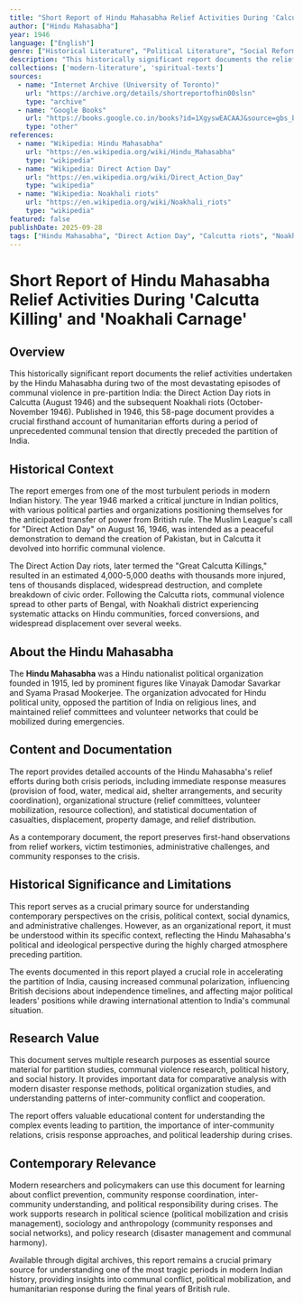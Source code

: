 ```yaml
---
title: "Short Report of Hindu Mahasabha Relief Activities During 'Calcutta Killing' and 'Noakhali Carnage'"
author: ["Hindu Mahasabha"]
year: 1946
language: ["English"]
genre: ["Historical Literature", "Political Literature", "Social Reform"]
description: "This historically significant report documents the relief activities undertaken by the Hindu Mahasabha during two of the most devastating episodes of communal violence in pre-partition India: the Direct Action Day riots in Calcutta (August 1946) and the subsequent Noakhali riots (October-November 1946)."
collections: ['modern-literature', 'spiritual-texts']
sources:
  - name: "Internet Archive (University of Toronto)"
    url: "https://archive.org/details/shortreportofhin00slsn"
    type: "archive"
  - name: "Google Books"
    url: "https://books.google.co.in/books?id=1XgyswEACAAJ&source=gbs_book_other_versions"
    type: "other"
references:
  - name: "Wikipedia: Hindu Mahasabha"
    url: "https://en.wikipedia.org/wiki/Hindu_Mahasabha"
    type: "wikipedia"
  - name: "Wikipedia: Direct Action Day"
    url: "https://en.wikipedia.org/wiki/Direct_Action_Day"
    type: "wikipedia"
  - name: "Wikipedia: Noakhali riots"
    url: "https://en.wikipedia.org/wiki/Noakhali_riots"
    type: "wikipedia"
featured: false
publishDate: 2025-09-28
tags: ["Hindu Mahasabha", "Direct Action Day", "Calcutta riots", "Noakhali riots", "Partition of India", "Communal violence", "Relief work", "1946 riots", "Bengal riots", "Indian independence", "Communal harmony", "Humanitarian aid", "Historical documentation"]
---
```


# Short Report of Hindu Mahasabha Relief Activities During 'Calcutta Killing' and 'Noakhali Carnage'

## Overview

This historically significant report documents the relief activities undertaken by the Hindu Mahasabha during two of the most devastating episodes of communal violence in pre-partition India: the Direct Action Day riots in Calcutta (August 1946) and the subsequent Noakhali riots (October-November 1946). Published in 1946, this 58-page document provides a crucial firsthand account of humanitarian efforts during a period of unprecedented communal tension that directly preceded the partition of India.

## Historical Context

The report emerges from one of the most turbulent periods in modern Indian history. The year 1946 marked a critical juncture in Indian politics, with various political parties and organizations positioning themselves for the anticipated transfer of power from British rule. The Muslim League's call for "Direct Action Day" on August 16, 1946, was intended as a peaceful demonstration to demand the creation of Pakistan, but in Calcutta it devolved into horrific communal violence.

The Direct Action Day riots, later termed the "Great Calcutta Killings," resulted in an estimated 4,000-5,000 deaths with thousands more injured, tens of thousands displaced, widespread destruction, and complete breakdown of civic order. Following the Calcutta riots, communal violence spread to other parts of Bengal, with Noakhali district experiencing systematic attacks on Hindu communities, forced conversions, and widespread displacement over several weeks.

## About the Hindu Mahasabha

The **Hindu Mahasabha** was a Hindu nationalist political organization founded in 1915, led by prominent figures like Vinayak Damodar Savarkar and Syama Prasad Mookerjee. The organization advocated for Hindu political unity, opposed the partition of India on religious lines, and maintained relief committees and volunteer networks that could be mobilized during emergencies.

## Content and Documentation

The report provides detailed accounts of the Hindu Mahasabha's relief efforts during both crisis periods, including immediate response measures (provision of food, water, medical aid, shelter arrangements, and security coordination), organizational structure (relief committees, volunteer mobilization, resource collection), and statistical documentation of casualties, displacement, property damage, and relief distribution.

As a contemporary document, the report preserves first-hand observations from relief workers, victim testimonies, administrative challenges, and community responses to the crisis.

## Historical Significance and Limitations

This report serves as a crucial primary source for understanding contemporary perspectives on the crisis, political context, social dynamics, and administrative challenges. However, as an organizational report, it must be understood within its specific context, reflecting the Hindu Mahasabha's political and ideological perspective during the highly charged atmosphere preceding partition.

The events documented in this report played a crucial role in accelerating the partition of India, causing increased communal polarization, influencing British decisions about independence timelines, and affecting major political leaders' positions while drawing international attention to India's communal situation.

## Research Value

This document serves multiple research purposes as essential source material for partition studies, communal violence research, political history, and social history. It provides important data for comparative analysis with modern disaster response methods, political organization studies, and understanding patterns of inter-community conflict and cooperation.

The report offers valuable educational content for understanding the complex events leading to partition, the importance of inter-community relations, crisis response approaches, and political leadership during crises.

## Contemporary Relevance

Modern researchers and policymakers can use this document for learning about conflict prevention, community response coordination, inter-community understanding, and political responsibility during crises. The work supports research in political science (political mobilization and crisis management), sociology and anthropology (community responses and social networks), and policy research (disaster management and communal harmony).

Available through digital archives, this report remains a crucial primary source for understanding one of the most tragic periods in modern Indian history, providing insights into communal conflict, political mobilization, and humanitarian response during the final years of British rule.